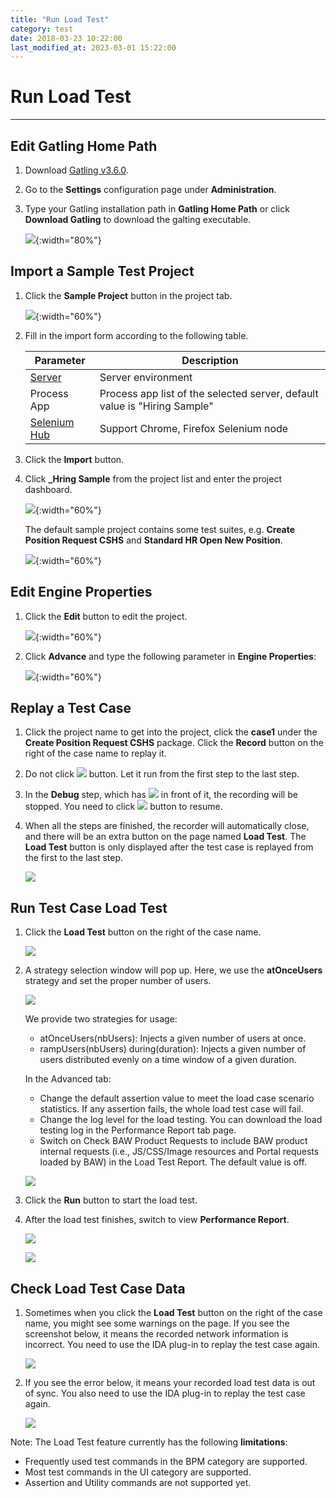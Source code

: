 ```yaml
---
title: "Run Load Test"
category: test
date: 2018-03-23 10:22:00
last_modified_at: 2023-03-01 15:22:00
---
```


# Run Load Test
***

## Edit Gatling Home Path

1. Download [Gatling v3.6.0](https://repo1.maven.org/maven2/io/gatling/highcharts/gatling-charts-highcharts-bundle/3.6.0/gatling-charts-highcharts-bundle-3.6.0-bundle.zip).

2. Go to the **Settings** configuration page under **Administration**.

3. Type your Gatling installation path in **Gatling Home Path** or click **Download Gatling** to download the galting executable.

   ![][gatling_home]{:width="80%"}

## Import a Sample Test Project

1. Click the **Sample Project** button in the project tab.

   ![][test_import_form]{:width="60%"}

2. Fill in the import form according to the following table.

   | Parameter | Description |
   | --- | --- |
   | [Server][1] | Server environment |
   | Process App | Process app list of the selected server, default value is "Hiring Sample" |
   | [Selenium Hub][2] | Support Chrome, Firefox Selenium node |

3. Click the **Import** button.

4. Click **_Hring Sample**  from the project list and enter the project dashboard.

   ![][test_hiring_sample_project]{:width="60%"}

   The default sample project contains some test suites, e.g. **Create Position Request CSHS** and **Standard HR Open New Position**.

   ![][test_import_left_side_bar]{:width="60%"}

## Edit Engine Properties

1. Click the **Edit** button to edit the project.

   ![][edit_project]{:width="60%"}

2. Click **Advance** and type the following parameter in **Engine Properties**:

   ![][enable_load_test]{:width="60%"}

## Replay a Test Case

1. Click the project name to get into the project, click the **case1** under the **Create Position Request CSHS** package. Click the **Record** button on the right of the case name to replay it.

2. Do not click ![][test_record_stop] button. Let it run from the first step to the last step.

3. In the **Debug** step, which has ![][test_debug_point] in front of it, the recording will be stopped. You need to click ![][test_case_record_resume] button to resume.

4. When all the steps are finished, the recorder will automatically close, and there will be an extra button on the page named **Load Test**. The **Load Test** button is only displayed after the test case is replayed from the first to the last step.

   ![][load_test_button]

## Run Test Case Load Test

1. Click the **Load Test** button on the right of the case name.

   ![][load_test_button]

2. A strategy selection window will pop up. Here, we use the **atOnceUsers** strategy and set the proper number of users.

   ![][select_strategy]

   We provide two strategies for usage:

   - atOnceUsers(nbUsers): Injects a given number of users at once.
   - rampUsers(nbUsers) during(duration): Injects a given number of users distributed evenly on a time window of a given duration.

   In the Advanced tab:

   - Change the default assertion value to meet the load case scenario statistics. If any assertion fails, the whole load test case will fail.
   - Change the log level for the load testing. You can download the load testing log in the Performance Report tab page.
   - Switch on Check BAW Product Requests to include BAW product internal requests (i.e., JS/CSS/Image resources and Portal requests loaded by BAW) in the Load Test Report. The default value is off.

   ![][gatling_report]

3. Click the **Run** button to start the load test.

4. After the load test finishes, switch to view **Performance Report**.

   ![][switch_to_view_report]

   ![][view_load_test_report]

## Check Load Test Case Data

1. Sometimes when you click the **Load Test** button on the right of the case name, you might see some warnings on the page. If you see the screenshot below, it means the recorded network information is incorrect. You need to use the IDA plug-in to replay the test case again.

   ![][gatling_network_incorrect]

2. If you see the error below, it means your recorded load test data is out of sync. You also need to use the IDA plug-in to replay the test case again.

   ![][gatling_network_outofdate]

Note: The Load Test feature currently has the following **limitations**:

- Frequently used test commands in the BPM category are supported.
- Most test commands in the UI category are supported.
- Assertion and Utility commands are not supported yet.

[test_import_form]: ../images/test/test_import_form.png
[edit_project]: ../images/test/edit_project.png
[enable_load_test]: ../images/test/enable_load_test.png
[test_import_left_side_bar]: ../images/test/test_import_left_side_bar.PNG
[test_hiring_sample_project]: ../images/test/test_hiring_sample_project.PNG
[1]: ../administration/administration-baw-configuration.html
[2]: ../administration/administration-selenium-hub-configuration.html
[3]: test-case-report.html
[test_record_stop]: ../images/test/test_record_stop.PNG
[test_record_steps]: ../images/test/test_record_steps.PNG
[test_case_record_resume]: ../images/test/test_case_record_resume.PNG
[load_test_button]: ../images/test/load_test_button.png
[switch_to_view_report]: ../images/test/switch_to_view_report.png
[select_strategy]: ../images/test/select_strategy.png
[view_load_test_report]: ../images/test/view_load_test_report.png
[test_debug_point]: ../images/test/test_debug_point.png
[gatling_home]: ../images/test/gatling_home.png
[gatling_report]: ../images/test/gatling_report.png
[gatling_network_incorrect]: ../images/test/gatling_incorrectnetwork.png
[gatling_network_outofdate]: ../images/test/gatling_outofdatenetwork.png